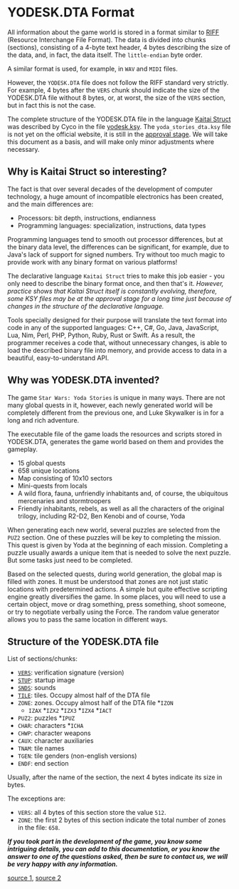 YODESK.DTA Format
=================

All information about the game world is stored in a format similar to
[RIFF](https://en.wikipedia.org/wiki/Resource_Interchange_File_Format) (Resource Interchange File Format).
The data is divided into chunks (sections), consisting of a 4-byte text header,
4 bytes describing the size of the data, and, in fact, the data itself. The `little-endian` byte order.

A similar format is used, for example, in `WAV` and `MIDI` files.

However, the `YODESK.DTA` file does not follow the RIFF standard very strictly.
For example, 4 bytes after the `VERS` chunk should indicate the size of the YODESK.DTA file
without 8 bytes, or, at worst, the size of the `VERS` section, but in fact this is not the case.

The complete structure of the YODESK.DTA file in the language [Kaitai Struct](http://kaitai.io/) was described by Cyco in the file [yodesk.ksy](https://www.webfun.io/docs/appendix/yodesk.html).
The `yoda_stories_dta.ksy` file is not yet on the official website, it is still in the [approval stage](https://github.com/kaitai-io/kaitai_struct_formats/pull/403).
We will take this document as a basis, and will make only minor adjustments where necessary.

Why is Kaitai Struct so interesting?
-----------------------------------

The fact is that over several decades of the development of computer technology,
a huge amount of incompatible electronics has been created, and the main differences are:

* Processors: bit depth, instructions, endianness
* Programming languages: specialization, instructions, data types

Programming languages tend to smooth out processor differences, but at the binary data level,
the differences can be significant, for example, due to Java's lack of support for signed numbers.
Try without too much magic to provide work with any binary format on various platforms!

The declarative language `Kaitai Struct` tries to make this job easier - you
only need to describe the binary format once, and then that's it.
_However, practice shows that Kaitai Struct itself is constantly evolving, therefore,
some KSY files may be at the approval stage for a long time
just because of changes in the structure of the declarative language._

Tools specially designed for their purpose will translate the text format into code in any of the supported languages:
C++, C#, Go, Java, JavaScript, Lua, Nim, Perl, PHP, Python, Ruby, Rust or Swift.
As a result, the programmer receives a code that, without unnecessary changes, is able to load the described
binary file into memory, and provide access to data in a beautiful, easy-to-understand API.

Why was YODESK.DTA invented?
----------------------------

The game `Star Wars: Yoda Stories` is unique in many ways.
There are not many global quests in it, however, each newly generated world will be completely different
from the previous one, and Luke Skywalker is in for a long and rich adventure.

The executable file of the game loads the resources and scripts stored in YODESK.DTA,
generates the game world based on them and provides the gameplay.
 
* 15 global quests
* 658 unique locations
* Map consisting of 10x10 sectors
* Mini-quests from locals
* A wild flora, fauna, unfriendly inhabitants and, of course, the ubiquitous mercenaries and stormtroopers
* Friendly inhabitants, rebels, as well as all the characters of the original trilogy, including R2-D2, Ben Kenobi and of course, Yoda

When generating each new world, several puzzles are selected from the `PUZ2` section.
One of these puzzles will be key to completing the mission. This quest is given by Yoda at the beginning of each mission.
Completing a puzzle usually awards a unique item that is needed to solve the next puzzle.
But some tasks just need to be completed.

Based on the selected quests, during world generation, the global map is filled with zones.
It must be understood that zones are not just static locations with predetermined actions.
A simple but quite effective scripting engine greatly diversifies the game.
In some places, you will need to use a certain object, move or drag something,
press something, shoot someone, or try to negotiate verbally using the Force.
The random value generator allows you to pass the same location in different ways.

Structure of the YODESK.DTA file
--------------------------------

List of sections/chunks:

* [`VERS`](dta-vers.md): verification signature (version)
* [`STUP`](dta-stup.md): startup image
* [`SNDS`](dta-snds.md): sounds
* [`TILE`](dta-tile.md): tiles. Occupy almost half of the DTA file
* `ZONE`: zones. Occupy almost half of the DTA file
   *`IZON`
   * `IZAX`
   *`IZX2`
   *`IZX3`
   *`IZX4`
   *`IACT`
* `PUZ2`: puzzles
   *`IPUZ`
* `CHAR`: characters
   *`ICHA`
* `CHWP`: character weapons
* `CAUX`: character auxiliaries
* `TNAM`: tile names
* `TGEN`: tile genders (non-english versions)
* `ENDF`: end section

Usually, after the name of the section, the next 4 bytes indicate its size in bytes.

The exceptions are:
 
* `VERS`: all 4 bytes of this section store the value `512`.
* `ZONE`: the first 2 bytes of this section indicate the total number of zones in the file: `658`.

**_If you took part in the development of the game, you know some intriguing details,
you can add to this documentation, or you know the answer to one of the questions asked,
then be sure to contact us, we will be very happy with any information._**

[source 1](https://www.webfun.io/docs/appendix/yodesk.html), [source 2](https://www.trashworldnews.com/yoda-stories/)